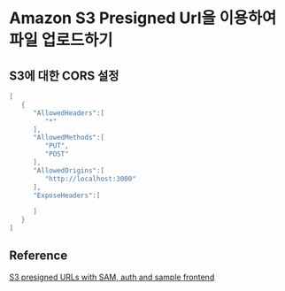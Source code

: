 # Amazon S3 Presigned Url을 이용하여 파일 업로드하기


## S3에 대한 CORS 설정

```java
[
   {
      "AllowedHeaders":[
         "*"
      ],
      "AllowedMethods":[
         "PUT",
         "POST"
      ],
      "AllowedOrigins":[
         "http://localhost:3000"
      ],
      "ExposeHeaders":[
         
      ]
   }
]
```

## Reference 

[S3 presigned URLs with SAM, auth and sample frontend](https://github.com/aws-samples/amazon-s3-presigned-urls-aws-sam/tree/master)

